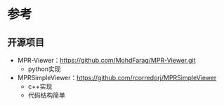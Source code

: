 # 参考

## 开源项目
- MPR-Viewer：https://github.com/MohdFarag/MPR-Viewer.git
  - python实现
- MPRSimpleViewer：https://github.com/rcorredorj/MPRSimpleViewer
  - c++实现
  - 代码结构简单